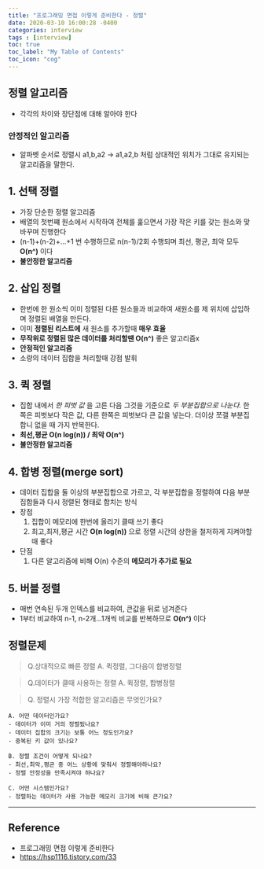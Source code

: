 ```yaml
---
title: "프로그래밍 면접 이렇게 준비한다 - 정렬"
date: 2020-03-10 16:00:28 -0400
categories: interview
tags : [interview]
toc: true
toc_label: "My Table of Contents"
toc_icon: "cog"
---
```


## 정렬 알고리즘
- 각각의 차이와 장단점에 대해 알아야 한다

### 안정적인 알고리즘
- 알파벳 순서로 정렬시 a1,b,a2 -> a1,a2,b 처럼 상대적인 위치가 그대로 유지되는 알고리즘을 말한다.

## 1. 선택 정렬
- 가장 단순한 정렬 알고리즘
- 배열의 첫번쨰 원소에서 시작하여 전체를 훑으면서 가장 작은 키를 갖는 원소와 맞바꾸며 진행한다
- (n-1)+(n-2)+...+1 번 수행하므로 n(n-1)/2회 수행되며 최선, 평균, 최악 모두 __O(n^)__ 이다
- __불안정한 알고리즘__

## 2. 삽입 정렬
- 한번에 한 원소씩 이미 정렬된 다른 원소들과 비교하여 새원소를 제 위치에 삽입하며 정렬된 배열을 만든다.
- 이미 __정렬된 리스트에__ 새 원소를 추가할때 __매우 효율__
- __무작위로 정렬된 많은 데이터를 처리할땐 O(n^)__ 좋은 알고리즘x
- __안정적인 알고리즘__
- 소량의 데이터 집합을 처리할때 강점 발휘

## 3. 퀵 정렬
- 집합 내에서 _한 피벗 값_ 을 고른 다음 그것을 기준으로 _두 부분집합으로 나눈다._ 한쪽은 피벗보다 작은 값, 다른 한쪽은 피벗보다 큰 값을 넣는다. 더이상 쪼갤 부분집합니 없을 때 가지 반복한다.
- __최선,평균 O(n log(n)) / 최악 O(n^)__
- __불안정한 알고리즘__

## 4. 합병 정렬(merge sort)
- 데이터 집합을 둘 이상의 부분집합으로 가르고, 각 부분집합을 정렬하여 다음 부분집합들과 다시 정렬된 형태로 합치는 방식
- 장점
  1. 집합이 메모리에 한번에 올리기 클때 쓰기 좋다
  2. 최고,최저,평균 시간 __O(n log(n))__ 으로 정렬 시간의 상한을 철저하게 지켜야할때 좋다
- 단점
  1. 다른 알고리즘에 비해 O(n) 수준의 __메모리가 추가로 필요__

## 5. 버블 정렬
- 매번 연속된 두개 인덱스를 비교하여, 큰값을 뒤로 넘겨준다
- 1부터 비교하여 n-1, n-2개...1개씩 비교를 반복하므로 __O(n^)__ 이다


## 정렬문제

> Q.상대적으로 빠른 정렬
A. 퀵정렬, 그다음이 합병정렬

> Q.데이터가 클때 사용하는 정렬
A. 퀵정렬, 합병정렬

> Q. 정렬시 가장 적합한 알고리즘은 무엇인가요?

```
A. 어떤 데이터인가요?
- 데이터가 이미 거의 정렬됬나요?
- 데이터 집합의 크기는 보통 어느 정도인가요?
- 중복된 키 값이 있나요?

B. 정렬 조건이 어떻게 되나요?
- 최선,최악,평균 중 어느 상황에 맞춰서 정렬해야하나요?
- 정렬 안정성을 만족시켜야 하나요?

C. 어떤 시스템인가요?
- 정렬하는 데이터가 사용 가능한 메모리 크기에 비해 큰가요?

```


---
## Reference
- 프로그래밍 면접 이렇게 준비한다
- <https://hsp1116.tistory.com/33>

